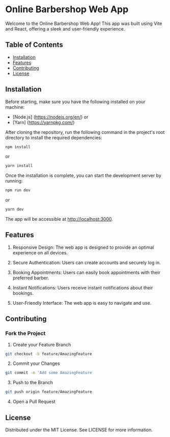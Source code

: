# Online Barbershop Web App

Welcome to the Online Barbershop Web App! This app was built using Vite and React, offering a sleek and user-friendly experience.

## Table of Contents

- [Installation](#installation)
- [Features](#features)
- [Contributing](#contributing)
- [License](#license)

## Installation

Before starting, make sure you have the following installed on your machine:

- [Node.js] (<https://nodejs.org/en/>)
or
- [Yarn] (<https://yarnpkg.com/>)

After cloning the repository, run the following command in the project's root directory to install the required dependencies:

```bash
npm install
```

or

```bash
yarn install
```

Once the installation is complete, you can start the development server by running:

```bash
npm run dev
```

or

```bash
yarn dev
```

The app will be accessible at <http://localhost:3000>.

## Features

1. Responsive Design: The web app is designed to provide an optimal experience on all devices.

2. Secure Authentication: Users can create accounts and securely log in.

3. Booking Appointments: Users can easily book appointments with their preferred barber.

4. Instant Notifications: Users receive instant notifications about their bookings.

5. User-Friendly Interface: The web app is easy to navigate and use.

## Contributing

### Fork the Project

1. Create your Feature Branch

```bash
git checkout -b feature/AmazingFeature
```

2. Commit your Changes

```bash
git commit -m 'Add some AmazingFeature
```

3. Push to the Branch

```bash
git push origin feature/AmazingFeature
```

4. Open a Pull Request

## License

Distributed under the MIT License. See LICENSE for more information.
